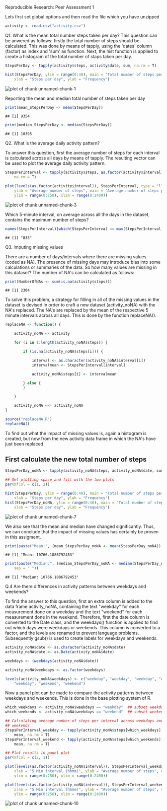 Reproducible Research: Peer Assessment 1

Lets first set global options and then read the file which you have unzipped


```r
activity <- read.csv("activity.csv")
```
Q1.  What is the mean total number steps taken per day?
This question can be anwered as follows: firstly the total number of steps should be calculated. This was done by means of tapply, using the 'dates' column (factor) as index and 'sum' as function. Next, the hist function is applied to create a histogram of the total number of staps taken per day.



```r
StepsPerDay <- tapply(activity$steps, activity$date, sum, na.rm = T)

hist(StepsPerDay, ylim = range(0:30), main = "Total number of steps per day", 
    xlab = "Steps per day", ylab = "Frequency")
```

![plot of chunk unnamed-chunk-1](figure/unnamed-chunk-1.png) 

Reporting the mean and median total number of steps taken per day


```r
print(mean_StepsPerDay <- mean(StepsPerDay))
```

```
## [1] 9354
```

```r
print(median_StepsPerDay <- median(StepsPerDay))
```

```
## [1] 10395
```


Q2. What is the average daily activity pattern?

To answer this question, first the average number of steps for each interval is calculated across all days by means of tapply. The resulting vector can be used to plot the average daily activity pattern.


```r
StepsPerInterval <- tapply(activity$steps, as.factor(activity$interval), mean, 
    na.rm = T)

plot(levels(as.factor(activity$interval)), StepsPerInterval, type = "l", xlab = "5 Min interval (hhmm)", 
    ylab = "Average number of steps", main = "Average number of steps per interval", 
    ylim = range(0:250), xlim = range(0:2400))
```

![plot of chunk unnamed-chunk-3](figure/unnamed-chunk-3.png) 


Which 5-minute interval, on average across all the days in the dataset, contains the maximum number of steps?


```r
names(StepsPerInterval)[which(StepsPerInterval == max(StepsPerInterval))]
```

```
## [1] "835"
```

Q3. Imputing missing values

There are a number of days/intervals where there are missing values (coded as NA). The presence of missing days may introduce bias into some calculations or summaries of the data. So how many values are missing in this dataset? The number of NA's can be calculated as follows:


```r
print(NumberOfNAs <- sum(is.na(activity$steps)))
```

```
## [1] 2304
```

To solve this problem, a strategy for filling in all of the missing values in the dataset is devised in order to craft a new dataset (activity_noNA) with the NA's replaced. The NA's are replaced by the mean of the respective 5 minute intervals across all days. This is done by the function replaceNA().


```r
replaceNA <- function() {

    activity_noNA <- activity

    for (i in 1:length(activity_noNA$steps)) {

        if (is.na(activity_noNA$steps[i])) {

            interval <- as.character(activity_noNA$interval[i])
            intervalmean <- StepsPerInterval[interval]

            activity_noNA$steps[i] <- intervalmean

        } else {
        }

    }

    activity_noNA <<- activity_noNA
}

source("replaceNA.R")
replaceNA()
```

To find out what the impact of missing values is, again a histogram is created, but now from the new activity data frame in which the NA's have just been replaced.

## First calculate the new total number of steps


```r
StepsPerDay_noNA <- tapply(activity_noNA$steps, activity_noNA$date, sum, na.rm = T)

## Set plotting space and fill with the two plots
par(mfcol = c(1, 2))

hist(StepsPerDay, ylim = range(0:40), main = "Total number of steps per day (with NA)", 
    xlab = "Steps per day", ylab = "Frequency")
hist(StepsPerDay_noNA, ylim = range(0:40), main = "Total number of steps per day (NA's replaced)", 
    xlab = "Steps per day", ylab = "Frequency")
```

![plot of chunk unnamed-chunk-7](figure/unnamed-chunk-7.png) 

We also see that the mean and median have changed significantly. Thus, we can conclude that the impact of missing values has certainly be proven in this assigment.


```r
print(paste("Mean:", (mean_StepsPerDay_noNA <- mean(StepsPerDay_noNA)), sep = " "))
```

```
## [1] "Mean: 10766.1886792453"
```

```r
print(paste("Median:", (median_StepsPerDay_noNA <- median(StepsPerDay_noNA)), 
    sep = " "))
```

```
## [1] "Median: 10766.1886792453"
```

Q.4 Are there differences in activity patterns between weekdays and weekends?

To find the answer to this question, first an extra column is added to the data frame activity_noNA, containing the text "weekday" for each measurement done on a weekday and the text "weekend" for each measurement done in the weekend. Therefore, first the date column is converted to the Date class, and the weekdays() function is applied to find out which days were weekdays or weekends. This column is converted to a factor, and the levels are renamed to prevent language problems. Subsequently gsub() is used to create labels for weekdays and weekends.


```r
activity_noNA$date <- as.character(activity_noNA$date)
activity_noNA$date <- as.Date(activity_noNA$date)

weekdays <- (weekdays(activity_noNA$date))

activity_noNA$weekdays <- as.factor(weekdays)

levels(activity_noNA$weekdays) <- c("weekday", "weekday", "weekday", "weekday", 
    "weekday", "weekend", "weekend")
```

Now a panel plot can be made to compare the activity patterns between weekdays and weekends. This is done in the base plotting system of R.


```r
which_weekdays <- activity_noNA$weekdays == "weekday"  ## subset weekday rows
which_weekends <- activity_noNA$weekdays == "weekend"  ## subset weekend rows

## Calculating average number of steps per interval across weekdays and
## weekends
StepsPerInterval_weekday <- tapply(activity_noNA$steps[which_weekdays], as.factor(activity$interval[which_weekdays]), 
    mean, na.rm = T)
StepsPerInterval_weekend <- tapply(activity_noNA$steps[which_weekends], as.factor(activity$interval[which_weekends]), 
    mean, na.rm = T)

## Plot results in panel plot
par(mfcol = c(2, 1))

plot(levels(as.factor(activity_noNA$interval)), StepsPerInterval_weekday, type = "l", 
    xlab = "5 Min interval (hhmm)", ylab = "Average number of steps", main = "Average number of steps per interval", 
    ylim = range(0:250), xlim = range(0:2400))

plot(levels(as.factor(activity_noNA$interval)), StepsPerInterval_weekend, type = "l", 
    xlab = "5 Min interval (hhmm)", ylab = "Average number of steps", main = "Average number of steps per interval", 
    ylim = range(0:250), xlim = range(0:2400))
```

![plot of chunk unnamed-chunk-10](figure/unnamed-chunk-10.png) 






